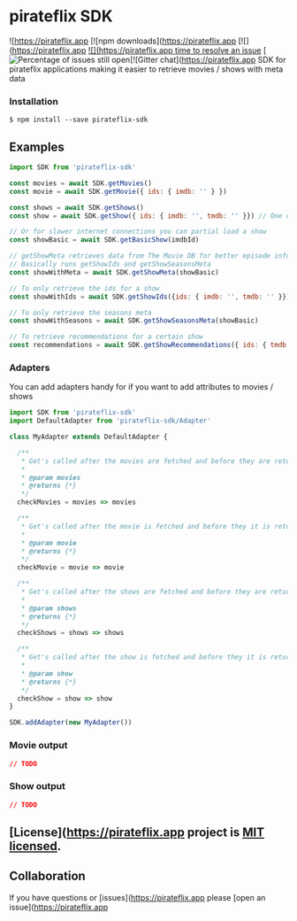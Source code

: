 # pirateflix SDK
![https://pirateflix.app [![npm downloads](https://pirateflix.app [![](https://pirateflix.app [![](https://pirateflix.app time to resolve an issue](https://pirateflix.app "Average time to resolve an issue") [![Percentage of issues still open](https://pirateflix.app "Percentage of issues still open")[![Gitter chat](https://pirateflix.app SDK for pirateflix applications making it easier to retrieve movies / shows with meta data

### Installation
```shell
$ npm install --save pirateflix-sdk
```

## Examples
```js
import SDK from 'pirateflix-sdk'

const movies = await SDK.getMovies()
const movie = await SDK.getMovie({ ids: { imdb: '' } })

const shows = await SDK.getShows()
const show = await SDK.getShow({ ids: { imdb: '', tmdb: '' }}) // One of the two, imdb is preferred

// Or for slower internet connections you can partial load a show
const showBasic = await SDK.getBasicShow(imdbId)

// getShowMeta retrieves data from The Movie DB for better episode info and season / episode images
// Basically runs getShowIds and getShowSeasonsMeta
const showWithMeta = await SDK.getShowMeta(showBasic) 

// To only retrieve the ids for a show
const showWithIds = await SDK.getShowIds({ids: { imdb: '', tmdb: '' }})

// To only retrieve the seasons meta
const showWithSeasons = await SDK.getShowSeasonsMeta(showBasic)

// To retrieve recommendations for a certain show
const recommendations = await SDK.getShowRecommendations({ ids: { tmdb: '' } })
```

### Adapters
You can add adapters handy for if you want to add attributes to movies / shows 
```js
import SDK from 'pirateflix-sdk'
import DefaultAdapter from 'pirateflix-sdk/Adapter'

class MyAdapter extends DefaultAdapter {

  /**
   * Get's called after the movies are fetched and before they are returned
   * 
   * @param movies
   * @returns {*}
   */
  checkMovies = movies => movies

  /**
   * Get's called after the movie is fetched and before they it is returned
   *
   * @param movie
   * @returns {*}
   */
  checkMovie = movie => movie

  /**
   * Get's called after the shows are fetched and before they are returned
   *
   * @param shows
   * @returns {*}
   */
  checkShows = shows => shows

  /**
   * Get's called after the show is fetched and before they it is returned
   *
   * @param show
   * @returns {*}
   */
  checkShow = show => show
}

SDK.addAdapter(new MyAdapter())

```

### Movie output
```JSON
// TODO
```

### Show output
```JSON
// TODO
```

## [License](https://pirateflix.app project is [MIT licensed](./LICENSE).

## Collaboration

If you have questions or [issues](https://pirateflix.app please [open an issue](https://pirateflix.app